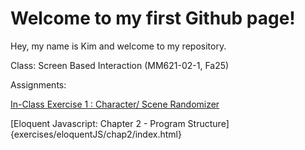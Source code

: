 # Welcome to my first Github page!

Hey, my name is Kim and welcome to my repository.


Class: Screen Based Interaction (MM621-02-1, Fa25)

Assignments:

[In-Class Exercise 1 : Character/ Scene Randomizer](exercises/sceneRandomizer/index.html)

[Eloquent Javascript: Chapter 2 - Program Structure]{exercises/eloquentJS/chap2/index.html}




